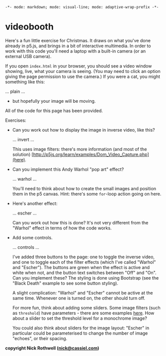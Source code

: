 `-*- mode: markdown; mode: visual-line; mode: adaptive-wrap-prefix -*-`

# videobooth

Here's a fun little exercise for Christmas. It draws on what you've done already in p5.js, and brings in a bit of interactive multimedia. In order to work with this code you'll need a laptop with a built-in camera (or an external USB camera).

If you open `index.html` in your browser, you should see a video window showing, live, what your camera is seeing. (You may need to click an option giving the page permission to use the camera.) If you were a cat, you might something like this:

... plain ...

- but hopefully your image will be moving.

All of the code for this page has been provided.

Exercises:

- Can you work out how to display the image in inverse video, like this?

  ... invert ...

  This uses image filters: there's more information (and most of the solution) [http://p5js.org/learn/examples/Dom_Video_Capture.php](here).

- Can you implement this Andy Warhol "pop art" effect?

  ... warhol ...
  
  You'll need to think about how to create the small images and position them in the p5 canvas. Hint: there's some `for`-loop action going on here.
  
- Here's another effect:

  ... escher ...
  
  Can you work out how this is done? It's not very different from the "Warhol" effect in terms of how the code works.
  
- Add some controls.

  ... controls ...
  
  I've added three buttons to the page: one to toggle the inverse video, and one to toggle each of the filter effects (which I've called "Warhol" and "Escher"). The buttons are green when the effect is active and white when not, and the button text switches between "Off" and "On". Can you implement these? The styling is done using Bootstrap (see the "Black Death" example to see some button styling).
  
  A slight complication: "Warhol" and "Escher" cannot be active at the same time. Whenever one is turned on, the other should turn off.
  
  For more fun, think about adding some sliders. Some image filters (such as `threshold`) have parameters - there are some examples [here](http://coursescript.com/notes/interactivecomputing/images/). How about a slider to set the threshold level for a monochrome image?
  
  You could also think about sliders for the image layout: "Escher" in particular could be parameterised to change the number of image "echoes", or their spacing.
   
**copyright Nick Rothwell (nick@cassiel.com)**
